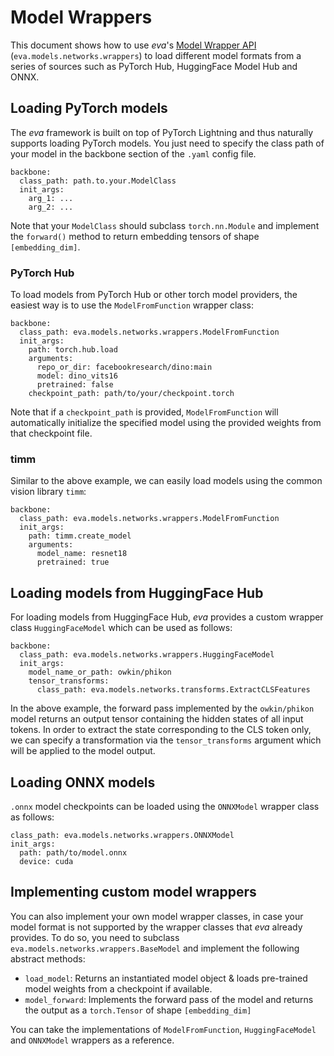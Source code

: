 # Model Wrappers


This document shows how to use *eva*'s [Model Wrapper API](../../../reference/core/models/networks/#wrappers) (`eva.models.networks.wrappers`) to load different model formats from a series of sources such as PyTorch Hub, HuggingFace Model Hub and ONNX. 

## Loading PyTorch models
The *eva* framework is built on top of PyTorch Lightning and thus naturally supports loading PyTorch models.
You just need to specify the class path of your model in the backbone section of the `.yaml` config file.

```
backbone:
  class_path: path.to.your.ModelClass
  init_args:
    arg_1: ...
    arg_2: ...
```

Note that your `ModelClass` should subclass `torch.nn.Module` and implement the `forward()` method to return embedding tensors of shape `[embedding_dim]`.

### PyTorch Hub
To load models from PyTorch Hub or other torch model providers, the easiest way is to use the `ModelFromFunction` wrapper class:

```
backbone:
  class_path: eva.models.networks.wrappers.ModelFromFunction
  init_args:
    path: torch.hub.load
    arguments:
      repo_or_dir: facebookresearch/dino:main
      model: dino_vits16
      pretrained: false
    checkpoint_path: path/to/your/checkpoint.torch
```


Note that if a `checkpoint_path` is provided, `ModelFromFunction` will automatically initialize the specified model using the provided weights from that checkpoint file.


### timm
Similar to the above example, we can easily load models using the common vision library `timm`:
```
backbone:
  class_path: eva.models.networks.wrappers.ModelFromFunction
  init_args:
    path: timm.create_model
    arguments:
      model_name: resnet18
      pretrained: true
```


## Loading models from HuggingFace Hub
For loading models from HuggingFace Hub, *eva* provides a custom wrapper class `HuggingFaceModel` which can be used as follows:

```
backbone:
  class_path: eva.models.networks.wrappers.HuggingFaceModel
  init_args:
    model_name_or_path: owkin/phikon
    tensor_transforms: 
      class_path: eva.models.networks.transforms.ExtractCLSFeatures
```

In the above example, the forward pass implemented by the `owkin/phikon` model returns an output tensor containing the hidden states of all input tokens. In order to extract the state corresponding to the CLS token only, we can specify a transformation via the `tensor_transforms` argument which will be applied to the model output.

## Loading ONNX models
`.onnx` model checkpoints can be loaded using the `ONNXModel` wrapper class as follows:

```
class_path: eva.models.networks.wrappers.ONNXModel
init_args:
  path: path/to/model.onnx
  device: cuda
```

## Implementing custom model wrappers

You can also implement your own model wrapper classes, in case your model format is not supported by the wrapper classes that *eva* already provides. To do so, you need to subclass `eva.models.networks.wrappers.BaseModel` and implement the following abstract methods: 

- `load_model`: Returns an instantiated model object & loads pre-trained model weights from a checkpoint if available. 
- `model_forward`: Implements the forward pass of the model and returns the output as a `torch.Tensor` of shape `[embedding_dim]`

You can take the implementations of `ModelFromFunction`, `HuggingFaceModel` and `ONNXModel` wrappers as a reference.
